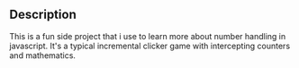 ## Description

This is a fun side project that i use to learn more about number handling in javascript. It's a typical incremental clicker game with intercepting counters and mathematics.
